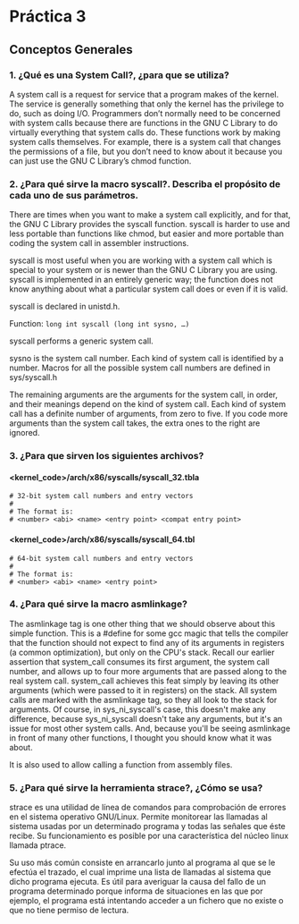 # Práctica 3

## Conceptos Generales

### 1. ¿Qué es una System Call?, ¿para que se utiliza?

A system call is a request for service that a program makes of the kernel. The service is generally something that only the kernel has the privilege to do, such as doing I/O. Programmers don’t normally need to be concerned with system calls because there are functions in the GNU C Library to do virtually everything that system calls do. These functions work by making system calls themselves. For example, there is a system call that changes the permissions of a file, but you don’t need to know about it because you can just use the GNU C Library’s chmod function.

### 2. ¿Para qué sirve la macro syscall?. Describa el propósito de cada uno de sus parámetros.

There are times when you want to make a system call explicitly, and for that, the GNU C Library provides the syscall function. syscall is harder to use and less portable than functions like chmod, but easier and more portable than coding the system call in assembler instructions.

syscall is most useful when you are working with a system call which is special to your system or is newer than the GNU C Library you are using. syscall is implemented in an entirely generic way; the function does not know anything about what a particular system call does or even if it is valid.

syscall is declared in unistd.h.

Function: `long int syscall (long int sysno, …)`

syscall performs a generic system call.

sysno is the system call number. Each kind of system call is identified by a number. Macros for all the possible system call numbers are defined in sys/syscall.h

The remaining arguments are the arguments for the system call, in order, and their meanings depend on the kind of system call. Each kind of system call has a definite number of arguments, from zero to five. If you code more arguments than the system call takes, the extra ones to the right are ignored.

### 3. ¿Para que sirven los siguientes archivos?

#### <kernel_code>/arch/x86/syscalls/syscall_32.tbla

```
# 32-bit system call numbers and entry vectors
#
# The format is:
# <number> <abi> <name> <entry point> <compat entry point>
```

#### <kernel_code>/arch/x86/syscalls/syscall_64.tbl

```
# 64-bit system call numbers and entry vectors
#
# The format is:
# <number> <abi> <name> <entry point>
```

### 4. ¿Para qué sirve la macro asmlinkage?

The asmlinkage tag is one other thing that we should observe about this simple function. This is a #define for some gcc magic that tells the compiler that the function should not expect to find any of its arguments in registers (a common optimization), but only on the CPU's stack. Recall our earlier assertion that system_call consumes its first argument, the system call number, and allows up to four more arguments that are passed along to the real system call. system_call achieves this feat simply by leaving its other arguments (which were passed to it in registers) on the stack. All system calls are marked with the asmlinkage tag, so they all look to the stack for arguments. Of course, in sys_ni_syscall's case, this doesn't make any difference, because sys_ni_syscall doesn't take any arguments, but it's an issue for most other system calls. And, because you'll be seeing asmlinkage in front of many other functions, I thought you should know what it was about.

It is also used to allow calling a function from assembly files.

### 5. ¿Para qué sirve la herramienta strace?, ¿Cómo se usa?

strace es una utilidad de línea de comandos para comprobación de errores en el sistema operativo GNU/Linux. Permite monitorear las llamadas al sistema usadas por un determinado programa y todas las señales que éste recibe.​ Su funcionamiento es posible por una característica del núcleo linux llamada ptrace.

Su uso más común consiste en arrancarlo junto al programa al que se le efectúa el trazado, el cual imprime una lista de llamadas al sistema que dicho programa ejecuta. Es útil para averiguar la causa del fallo de un programa determinado porque informa de situaciones en las que por ejemplo, el programa está intentando acceder a un fichero que no existe o que no tiene permiso de lectura.

